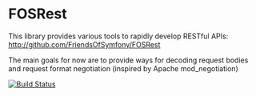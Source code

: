 FOSRest
=======

This library provides various tools to rapidly develop RESTful APIs:
http://github.com/FriendsOfSymfony/FOSRest

The main goals for now are to provide ways for decoding request bodies
and request format negotiation (inspired by Apache mod_negotiation)

[![Build Status](https://secure.travis-ci.org/FriendsOfSymfony/FOSRest.png)](http://travis-ci.org/FriendsOfSymfony/FOSRest)
